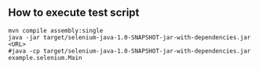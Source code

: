 ## How to execute test script
```
mvn compile assembly:single
java -jar target/selenium-java-1.0-SNAPSHOT-jar-with-dependencies.jar <URL>
#java -cp target/selenium-java-1.0-SNAPSHOT-jar-with-dependencies.jar example.selenium.Main
```